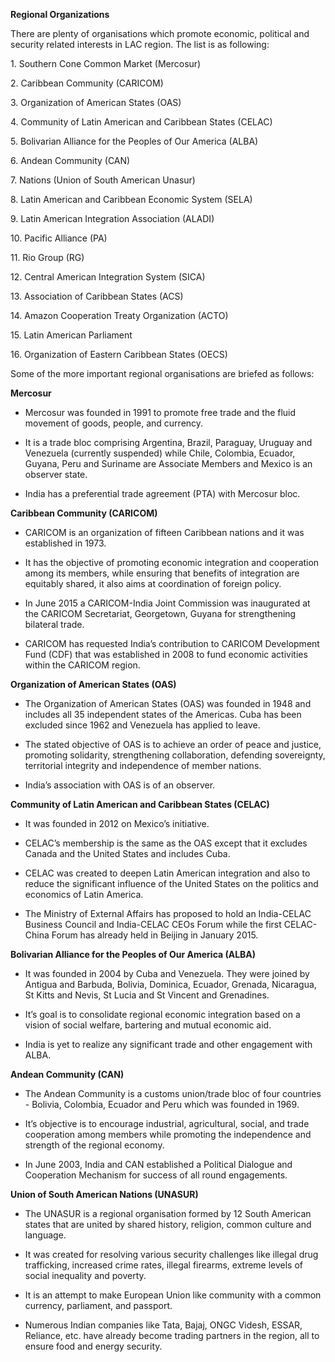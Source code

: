 **Regional Organizations**

There are plenty of organisations which promote economic, political and security related interests in LAC region. The list is as following:

1\. Southern Cone Common Market (Mercosur)

2\. Caribbean Community (CARICOM)

3\. Organization of American States (OAS)

4\. Community of Latin American and Caribbean States (CELAC)

5\. Bolivarian Alliance for the Peoples of Our America (ALBA)

6\. Andean Community (CAN)

7\. Nations (Union of South American Unasur)

8\. Latin American and Caribbean Economic System (SELA)

9\. Latin American Integration Association (ALADI)

10\. Pacific Alliance (PA)

11\. Rio Group (RG)

12\. Central American Integration System (SICA)

13\. Association of Caribbean States (ACS)

14\. Amazon Cooperation Treaty Organization (ACTO)

15\. Latin American Parliament

16\. Organization of Eastern Caribbean States (OECS)

Some of the more important regional organisations are briefed as follows:

**Mercosur**

-   Mercosur was founded in 1991 to promote free trade and the fluid movement of goods, people, and currency.

-   It is a trade bloc comprising Argentina, Brazil, Paraguay, Uruguay and Venezuela (currently suspended) while Chile, Colombia, Ecuador, Guyana, Peru and Suriname are Associate Members and Mexico is an observer state.

-   India has a preferential trade agreement (PTA) with Mercosur bloc.

**Caribbean Community (CARICOM)**

-   CARICOM is an organization of fifteen Caribbean nations and it was established in 1973.

-   It has the objective of promoting economic integration and cooperation among its members, while ensuring that benefits of integration are equitably shared, it also aims at coordination of foreign policy.

-   In June 2015 a CARICOM-India Joint Commission was inaugurated at the CARICOM Secretariat, Georgetown, Guyana for strengthening bilateral trade.

-   CARICOM has requested India’s contribution to CARICOM Development Fund (CDF) that was established in 2008 to fund economic activities within the CARICOM region.

**Organization of American States (OAS)**

-   The Organization of American States (OAS) was founded in 1948 and includes all 35 independent states of the Americas. Cuba has been excluded since 1962 and Venezuela has applied to leave.

-   The stated objective of OAS is to achieve an order of peace and justice, promoting solidarity, strengthening collaboration, defending sovereignty, territorial integrity and independence of member nations.

-   India’s association with OAS is of an observer.

**Community of Latin American and Caribbean States (CELAC)**

-   It was founded in 2012 on Mexico’s initiative.

-   CELAC’s membership is the same as the OAS except that it excludes Canada and the United States and includes Cuba.

-   CELAC was created to deepen Latin American integration and also to reduce the significant influence of the United States on the politics and economics of Latin America.

-   The Ministry of External Affairs has proposed to hold an India-CELAC Business Council and India-CELAC CEOs Forum while the first CELAC-China Forum has already held in Beijing in January 2015.

**Bolivarian Alliance for the Peoples of Our America (ALBA)**

-   It was founded in 2004 by Cuba and Venezuela. They were joined by Antigua and Barbuda, Bolivia, Dominica, Ecuador, Grenada, Nicaragua, St Kitts and Nevis, St Lucia and St Vincent and Grenadines.

-   It’s goal is to consolidate regional economic integration based on a vision of social welfare, bartering and mutual economic aid.

-   India is yet to realize any significant trade and other engagement with ALBA.

**Andean Community (CAN)**

-   The Andean Community is a customs union/trade bloc of four countries - Bolivia, Colombia, Ecuador and Peru which was founded in 1969.

-   It’s objective is to encourage industrial, agricultural, social, and trade cooperation among members while promoting the independence and strength of the regional economy.

-   In June 2003, India and CAN established a Political Dialogue and Cooperation Mechanism for success of all round engagements.

**Union of South American Nations (UNASUR)**

-   The UNASUR is a regional organisation formed by 12 South American states that are united by shared history, religion, common culture and language.

-   It was created for resolving various security challenges like illegal drug trafficking, increased crime rates, illegal firearms, extreme levels of social inequality and poverty.

-   It is an attempt to make European Union like community with a common currency, parliament, and passport.

-   Numerous Indian companies like Tata, Bajaj, ONGC Videsh, ESSAR, Reliance, etc. have already become trading partners in the region, all to ensure food and energy security.
